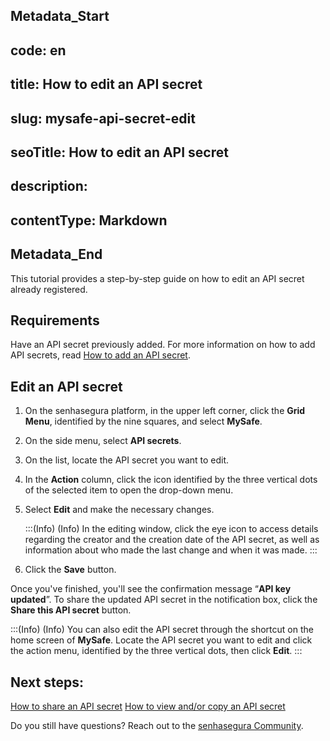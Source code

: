 ## Metadata_Start 
## code: en
## title: How to edit an API secret 
## slug: mysafe-api-secret-edit 
## seoTitle: How to edit an API secret 
## description:  
## contentType: Markdown 
## Metadata_End
This tutorial provides a step-by-step guide on how to edit an API secret already registered.

## Requirements

Have an API secret previously added. For more information on how to add API secrets, read [How to add an API secret](/v3-32/docs/mysafe-api-secret-add).

## Edit an API secret

1. On the senhasegura platform, in the upper left corner, click the **Grid Menu**, identified by the nine squares, and select **MySafe**.
2. On the side menu, select **API secrets**.
3. On the list, locate the API secret you want to edit.
4. In the **Action** column, click the icon identified by the three vertical dots of the selected item to open the drop-down menu.
5. Select **Edit** and make the necessary changes.

    :::(Info) (Info)
    In the editing window, click the eye icon to access details regarding the creator and the creation date of the API secret, as well as information about who made the last change and when it was made.
    :::

6. Click the **Save** button.

Once you've finished, you'll see the confirmation message “**API key updated**”. 
To share the updated API secret in the notification box, click the **Share this API secret** button. 

:::(Info) (Info)
You can also edit the API secret through the shortcut on the home screen of **MySafe**. Locate the API secret you want to edit and click the action menu, identified by the three vertical dots, then click **Edit**.
:::

## Next steps:

[How to share an API secret](/v3-32/docs/mysafe-api-secret-share)
[How to view and/or copy an API secret](/v3-32/docs/mysafe-api-secret-view-copy)

Do you still have questions? Reach out to the [senhasegura Community](https://community.senhasegura.io/).